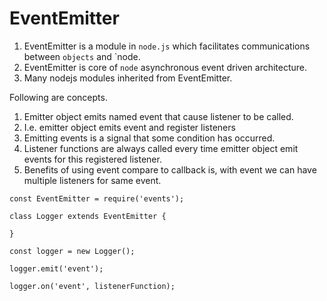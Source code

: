 # EventEmitter
1. EventEmitter is a module in `node.js` which facilitates communications between `objects` and `node.
2. EventEmitter is core of `node` asynchronous event driven architecture.
3. Many nodejs modules inherited from EventEmitter.

Following are concepts.
1. Emitter object emits named event that cause listener to be called.
2. I.e. emitter object emits event and register listeners
3. Emitting events is a signal that some condition has occurred.
4. Listener functions are always called every time emitter object emit events for this registered listener.
5. Benefits of using event compare to callback is, with event we can have multiple listeners for same event.

```
const EventEmitter = require('events');

class Logger extends EventEmitter {

}

const logger = new Logger();

logger.emit('event');

logger.on('event', listenerFunction);
```